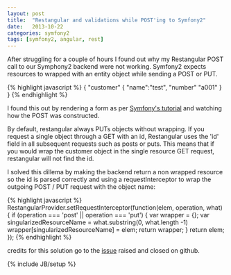 ```yaml
---
layout: post
title:  "Restangular and validations while POST'ing to Symfony2"
date:   2013-10-22 
categories: symfony2
tags: [symfony2, angular, rest]
---
```


After struggling for a couple of hours I found out why my Restangular POST call to our Symphony2 backend were not working. Symfony2 expects resources to wrapped with an entity object while sending a POST or PUT.

{% highlight javascript %}
{
    "customer" {
        "name":"test",
        "number" "a001" 
    }
}
{% endhighlight %}

I found this out by rendering a form as per [Symfony's tutorial](http://symfony.com/doc/current/book/forms.html) and watching how the POST was constructed.

By default, restangular always PUTs objects without wrapping. If you request a single object through a GET with an id, Restangular uses the 'id' field in all subsequent requests such as posts or puts. This means that if you would wrap the customer object in the single resource GET request, restangular will not find the id.

I solved this dillema by making the backend return a non wrapped resource so the id is parsed correctly and using a requestInterceptor to wrap the outgoing POST / PUT request with the object name:

{% highlight javascript %}
RestangularProvider.setRequestInterceptor(function(elem, operation, what) {
  if (operation === 'post' || operation === 'put') {
    var wrapper = {};
    var singularizedResourceName = what.substring(0, what.length -1)
    wrapper[singularizedResourceName] = elem; 
    return wrapper;
  }
  return elem;
});
{% endhighlight %}

credits for this solution go to the [issue](https://github.com/mgonto/restangular/issues/109) raised and closed on github.

{% include JB/setup %}